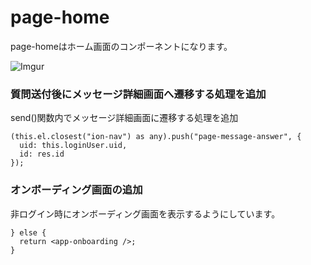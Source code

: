 # page-home

page-homeはホーム画面のコンポーネントになります。

![Imgur](https://i.imgur.com/mwlj4XX.png)


### 質問送付後にメッセージ詳細画面へ遷移する処理を追加

send()関数内でメッセージ詳細画面に遷移する処理を追加

```
(this.el.closest("ion-nav") as any).push("page-message-answer", {
  uid: this.loginUser.uid,
  id: res.id
});
```


### オンボーディング画面の追加

非ログイン時にオンボーディング画面を表示するようにしています。

```
} else {
  return <app-onboarding />;
}
```
